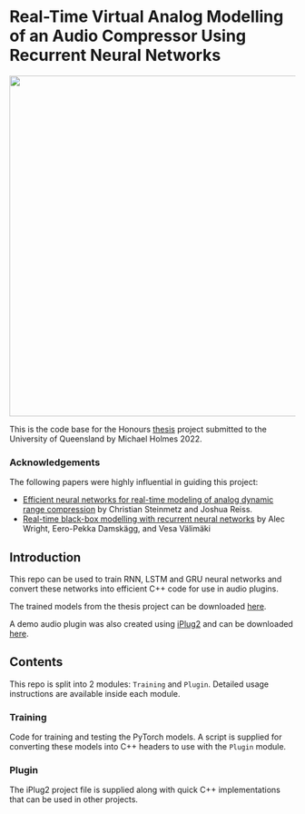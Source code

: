 # Real-Time Virtual Analog Modelling of an Audio Compressor Using Recurrent Neural Networks
<p align="center">
  <img src="https://user-images.githubusercontent.com/99728921/200828493-54f9ee7d-5127-4c0e-a326-13283a6a058b.png" width="600">
</p>

This is the code base for the Honours [thesis](https://files.hcloudh.com/s/zrpJqozJeN6Y25c) project submitted to the University of Queensland by Michael Holmes 2022.

### Acknowledgements
The following papers were highly influential in guiding this project:
* [Efficient neural networks for real-time modeling of analog dynamic range compression](https://arxiv.org/abs/2102.06200) by Christian Steinmetz and Joshua Reiss.
* [Real-time black-box modelling with recurrent neural networks](http://dafx.de/paper-archive/2019/DAFx2019_paper_43.pdf) by Alec Wright, Eero-Pekka Damskägg, and Vesa Välimäki 

## Introduction
This repo can be used to train RNN, LSTM and GRU neural networks and convert these networks into efficient C++ code for use in audio plugins. 

The trained models from the thesis project can be downloaded [here](https://files.hcloudh.com/s/qcNFYJYneXgY8X5).

A demo audio plugin was also created using [iPlug2](https://github.com/iPlug2/iPlug2) and can be downloaded [here](https://files.hcloudh.com/s/CJ9CmiS6KAZKpCS).


## Contents
This repo is split into 2 modules: `Training` and `Plugin`. Detailed usage instructions are available inside each module.

### Training
Code for training and testing the PyTorch models. A script is supplied for converting these models into C++ headers to use with the `Plugin` module.

### Plugin
The iPlug2 project file is supplied along with quick C++ implementations that can be used in other projects.  

